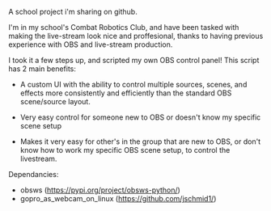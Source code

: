 A school project i'm sharing on github.

I'm in my school's Combat Robotics Club, and have been tasked with making the live-stream look nice and proffesional, thanks to having previous experience with OBS and live-stream production.

I took it a few steps up, and scripted my own OBS control panel! This script has 2 main benefits:

- A custom UI with the ability to control multiple sources, scenes, and effects more consistently and efficiently than the standard OBS scene/source layout.
- Very easy control for someone new to OBS or doesn't know my specific scene setup

- Makes it very easy for other's in the group that are new to OBS, or don't know how to work my specific OBS scene setup, to control the livestream.

Dependancies:
+ obsws (https://pypi.org/project/obsws-python/)
+ gopro_as_webcam_on_linux (https://github.com/jschmid1/)
